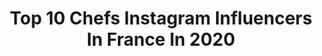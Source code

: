 ---
title: Top 10 Chefs Instagram Influencers In France In 2020
description: >-
  Find top chefs Instagram influencers in France in 2020. Most popular hashtags: #ad #moka #stayhome #junior.
platform: Instagram
profiles:
  - username: "serifeaksoy"
    fullname: >-
      Serife Aksoy
    location: "France"
    followers: 158639
    engagement: 341
    commentsToLikes: 0.027771
    avatar: "https://scontent-lhr8-1.cdninstagram.com/v/t51.2885-19/s320x320/25015406_189817144906421_5605832443346026496_n.jpg?_nc_ht=scontent-lhr8-1.cdninstagram.com&_nc_ohc=R4BJTTZsYDkAX9VcZO-&oh=2c41cf88012ac9ac34bda87a30fbd017&oe=5EBC544A"
    verified: false
    hashtags: "#repost, #growsomethinggreen, #chef, #chefs"
  - username: "mymyhgl"
    fullname: >-
      Mymy Haegel
    location: "France"
    followers: 15187
    engagement: 1080
    commentsToLikes: 0.013485
    avatar: "https://scontent-ort2-1.cdninstagram.com/v/t51.2885-19/s320x320/75360957_2917633691581046_3610693368394285056_n.jpg?_nc_ht=scontent-ort2-1.cdninstagram.com&_nc_ohc=gUnmhzndXdIAX8mDDIr&oh=af89c31f0bcd7dc92963cc1ecb2ab2f7&oe=5EBB63D4"
    verified: false
    hashtags: "#meme, #gunsakimbo, #8mars, #ootd"
  - username: "mishkaivana"
    fullname: >-
      M I S H K A 🧸
    location: "France"
    followers: 38897
    engagement: 379
    commentsToLikes: 0.019431
    avatar: "https://scontent-lht6-1.cdninstagram.com/v/t51.2885-19/s320x320/87813178_488620545374709_7192392954466533376_n.jpg?_nc_ht=scontent-lht6-1.cdninstagram.com&_nc_ohc=Mnd7UNg8tm4AX_66wOE&oh=357b6d14ab8cebb3b99abb57d1071bec&oe=5EBBF25B"
    verified: false
    hashtags: "#veganbooty, #corona, #quarantine, #modellife"
  - username: "laurent.xiv"
    fullname: >-
      Charles-Laurent XIV
    location: "France"
    followers: 480841
    engagement: 364
    commentsToLikes: 0.010928
    avatar: "https://scontent-lhr8-1.cdninstagram.com/v/t51.2885-19/s320x320/71058029_921973658187293_6939088238753611776_n.jpg?_nc_ht=scontent-lhr8-1.cdninstagram.com&_nc_ohc=CP8rv4WqYy4AX8KFzRH&oh=81d0f575d958357f3664fcbbf3a04940&oe=5EB96131"
    verified: false
    hashtags: "#boohoomanofficial, #nyfw, #annawintour, #quarantine"
  - username: "damienlaroca"
    fullname: >-
      Mister Universel MP 🇫🇷 17K📱
    location: "France"
    followers: 17052
    engagement: 801
    commentsToLikes: 0.068861
    avatar: "https://scontent-lhr8-1.cdninstagram.com/v/t51.2885-19/s320x320/91038830_692341334906423_3724510134882271232_n.jpg?_nc_ht=scontent-lhr8-1.cdninstagram.com&_nc_ohc=xuSpacML65EAX8ebRkL&oh=ce82d0c726392593101c932c8b427e97&oe=5EB8D9FE"
    verified: false
    hashtags: "#frenchpic, #motivation, #comment, #cadeaunoel"
  - username: "tarayrenorbert"
    fullname: >-
      Norbert
    location: "France"
    followers: 94529
    engagement: 400
    commentsToLikes: 0.015059
    avatar: "https://scontent-ams4-1.cdninstagram.com/v/t51.2885-19/s320x320/31033907_171401643560079_1970549249015808000_n.jpg?_nc_ht=scontent-ams4-1.cdninstagram.com&_nc_ohc=RAjM2_2t-W8AX_yd6jS&oh=66a2d41f1f82700eac22aeef4cf51884&oe=5EBBDD03"
    verified: true
    hashtags: "#tartiflette, #aligot, #cheese, #fonduesavoyarde"
  - username: "malayho"
    fullname: >-
      Malay
    location: "France"
    followers: 26921
    engagement: 199
    commentsToLikes: 0.039263
    avatar: "https://scontent-lhr8-1.cdninstagram.com/v/t51.2885-19/s320x320/91667392_607718666756992_6951757584822960128_n.jpg?_nc_ht=scontent-lhr8-1.cdninstagram.com&_nc_ohc=fAno84mjCh4AX8kD6mD&oh=37c6b284b5cb00118b256cb1b13a5223&oe=5EBA6070"
    verified: true
    hashtags: "#mattchamberlain"
  - username: "julendqr"
    fullname: >-
      JULIEN DUQUAIRE
    location: "France"
    followers: 365430
    engagement: 501
    commentsToLikes: 0.013606
    avatar: "https://scontent-lhr8-1.cdninstagram.com/v/t51.2885-19/s320x320/66712014_717489282039716_1043378114614263808_n.jpg?_nc_ht=scontent-lhr8-1.cdninstagram.com&_nc_ohc=MtBegM8jZ1MAX98pGH8&oh=0b28bc9e5b445c4ee4af772dff879d52&oe=5EBCB176"
    verified: false
    hashtags: "#throwback, #moka, #livingmybestlife, #bwchallenge"
  - username: "margauxgeraylincy"
    fullname: >-
      Margaux Géray-Lincy 🇫🇷
    location: "France"
    followers: 20713
    engagement: 878
    commentsToLikes: 0.009499
    avatar: "https://scontent-ams4-1.cdninstagram.com/v/t51.2885-19/s320x320/67295723_803448460051969_4854150369829191680_n.jpg?_nc_ht=scontent-ams4-1.cdninstagram.com&_nc_ohc=21W1lcvBQ-kAX8LVlAz&oh=7432e1b0ef85ebac51a36a5d880608f8&oe=5EBA9015"
    verified: false
    hashtags: ""
  - username: "louislepron"
    fullname: >-
      Louis Lepron
    location: "France"
    followers: 11829
    engagement: 801
    commentsToLikes: 0.010415
    avatar: "https://scontent-ams4-1.cdninstagram.com/v/t51.2885-19/s320x320/52396651_352218375382565_3315576407320428544_n.jpg?_nc_ht=scontent-ams4-1.cdninstagram.com&_nc_ohc=8EAY0K5LRB0AX9TZ_vm&oh=1aadd8287a9155c762f9ac0b73d0a000&oe=5EBC187E"
    verified: false
    hashtags: ""
---